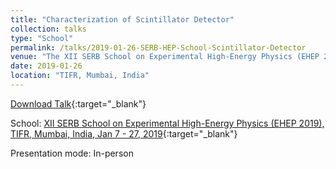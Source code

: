 ```yaml
---
title: "Characterization of Scintillator Detector"
collection: talks
type: "School"
permalink: /talks/2019-01-26-SERB-HEP-School-Scintillator-Detector
venue: "The XII SERB School on Experimental High-Energy Physics (EHEP 2019)"
date: 2019-01-26
location: "TIFR, Mumbai, India"
---
```


[Download Talk](http://anilak41.github.io/files/talks/2019/SERB_EHEP_2019_Scintillator_Detector_Anil_Kumar.pdf){:target="_blank"}

School: [XII SERB School on Experimental High-Energy Physics (EHEP 2019), TIFR, Mumbai, India, Jan 7 - 27, 2019](https://www.tifr.res.in/~ehep2019/index.php){:target="_blank"}

Presentation mode: In-person

